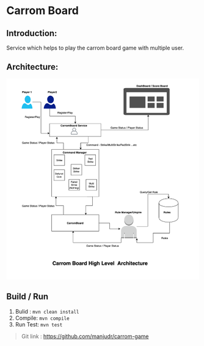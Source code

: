 # Carrom Board

## Introduction:

Service which helps to play the carrom board game with multiple user.

## Architecture:

![alt text](https://github.com/manjudr/carrom-game/raw/master/CarromBoard-Hight%20Level%20Architecture.png)

## Build / Run
 
 1. Bulid : `mvn clean install`
 2. Compile: `mvn compile`
 3. Run Test: `mvn test`

> Git link : https://github.com/manjudr/carrom-game
